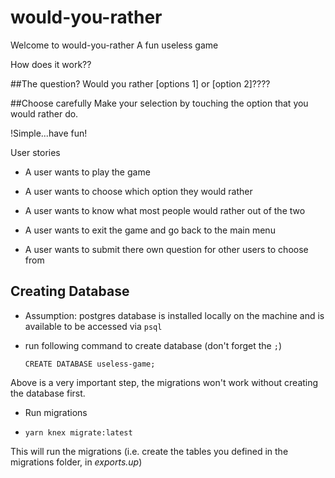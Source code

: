 # would-you-rather


Welcome to would-you-rather
A fun useless game

How does it work??

##The question? 
Would you rather [options 1] or [option 2]???? 

##Choose carefully
Make your selection by touching the option that you would rather do.

!Simple...have fun!


User stories

- A user wants to play the game

- A user wants to choose which option they would rather

- A user wants to know what most people would rather out of the two

- A user wants to exit the game and go back to the main menu

- A user wants to submit there own question for other users to choose from

## Creating Database

* Assumption: postgres database is installed locally on the machine and is available to be accessed via `psql`

- run following command to create database (don't forget the `;`)

    `CREATE DATABASE useless-game;`

Above is a very important step, the migrations won't work without creating the database first.

* Run migrations

- `yarn knex migrate:latest`

This will run the migrations (i.e. create the tables you defined in the migrations folder, in _exports.up_)


